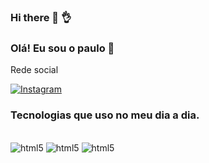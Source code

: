 ### Hi there 👋 👌

### Olá! Eu sou o paulo 👋
Rede social 

[![Instagram](https://img.shields.io/badge/Instagram-E4405F?style=for-the-badge&logo=instagram&logoColor=white)](https://www.instagram.com/paulinho.apns/)

### Tecnologias que uso no meu dia a dia.

<div style="dosplay: inlaine_block"><br>
<img alt= "html5" src="https://img.shields.io/badge/HTML5-E34F26?style=for-the-badge&logo=html5&logoColor=white"/>
<img alt= "html5" src="https://img.shields.io/badge/CSS3-1572B6?style=for-the-badge&logo=css3&logoColor=white"/>
<img alt= "html5" src="https://img.shields.io/badge/Java-ED8B00?style=for-the-badge&logo=openjdk&logoColor=white"/>
